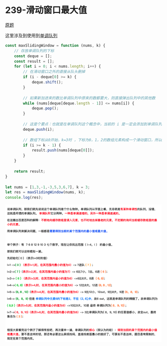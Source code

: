 # 239-滑动窗口最大值

[原题](https://leetcode-cn.com/problems/sliding-window-maximum/)

这里涉及到使用到[单调队列](https://blog.csdn.net/ljd201724114126/article/details/80663855)
```javascript
const maxSlidingWindow = function (nums, k) {
    // 存放单调队列的下标
    const deque = [];
    const result = [];
    for (let i = 0; i < nums.length; i++) {
        // 在滑动窗口之外的直接从队头删掉
        if (i - deque[0] >= k) {
            deque.shift();
        }

        // 如果新加进来的数比单调队列中原来的数都要大，则直接弹出队列中的其他数
        while (nums[deque[deque.length - 1]] <= nums[i]) {
            deque.pop();
        }

        // 这是个要点：也就是在单调队列这个概念中，当前的 i 是一定会添加到单调队列中的
        deque.push(i);

        // 数组下标从0开始，k=3时 ，下标为0，1，2的数组元素构成一个滑动窗口，所以条件为i>=k-1就可以将答案存入res中
        if (i >= k - 1) {
            result.push(nums[deque[0]]);
        }
    }

    return result;
}

let nums = [1,3,-1,-3,5,3,6,7], k = 3;
let res = maxSlidingWindow(nums, k);
console.log(res);
```


![](./images/单调队列.jpg)